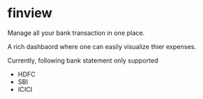 # finview

Manage all your bank transaction in one place.

A rich dashbaord where one can easily visualize thier expenses.

Currently, following bank statement only supported
* HDFC
* SBI
* ICICI